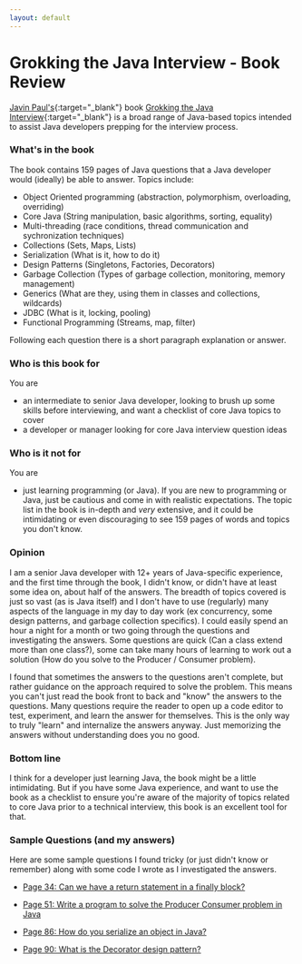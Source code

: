 ```yaml
---
layout: default
---
```

# Grokking the Java Interview - Book Review

[Javin Paul's](https://twitter.com/javinpaul){:target="_blank"} book [Grokking the Java Interview](https://gumroad.com/l/QqjGH){:target="_blank"} is a broad range of Java-based topics intended to assist Java developers prepping for the interview process.

### What's in the book
The book contains 159 pages of Java questions that a Java developer would (ideally) be able to answer. Topics include:
 * Object Oriented programming (abstraction, polymorphism, overloading, overriding)
 * Core Java (String manipulation, basic algorithms, sorting, equality)
 * Multi-threading (race conditions, thread communication and sychronization techniques)
 * Collections (Sets, Maps, Lists)
 * Serialization (What is it, how to do it)
 * Design Patterns (Singletons, Factories, Decorators)
 * Garbage Collection (Types of garbage collection, monitoring, memory management)
 * Generics (What are they, using them in classes and collections, wildcards)
 * JDBC (What is it, locking, pooling)
 * Functional Programming (Streams, map, filter)

Following each question there is a short paragraph explanation or answer.

### Who is this book for
You are
 * an intermediate to senior Java developer, looking to brush up some skills before interviewing, and want a checklist of core Java topics to cover
 * a developer or manager looking for core Java interview question ideas

### Who is it not for
You are
 * just learning programming (or Java). If you are new to programming or Java, just be cautious and come in with realistic expectations. The topic list in the book is in-depth and _very_ extensive, and it could be intimidating or even discouraging to see 159 pages of words and topics you don't know.

### Opinion
I am a senior Java developer with 12+ years of Java-specific experience, and the first time through the book, I didn't know, or didn't have at least some idea on, about half of the answers. The breadth of topics covered is just so vast (as is Java itself) and I don't have to use (regularly) many aspects of the language in my day to day work (ex concurrency, some design patterns, and garbage collection specifics). I could easily spend an hour a night for a month or two going through the questions and investigating the answers. Some questions are quick (Can a class extend more than one class?), some can take many hours of learning to work out a solution (How do you solve to the Producer / Consumer problem).

I found that sometimes the answers to the questions aren't complete, but rather guidance on the approach required to solve the problem. This means you can't just read the book front to back and "know" the answers to the questions. Many questions require the reader to open up a code editor to test, experiment, and learn the answer for themselves. This is the only way to truly "learn" and internalize the answers anyway. Just memorizing the answers without understanding does you no good.

### Bottom line
I think for a developer just learning Java, the book might be a little intimidating. But if you have some Java experience, and want to use the book as a checklist to ensure you're aware of the majority of topics related to core Java prior to a technical interview, this book is an excellent tool for that.

### Sample Questions (and my answers)
Here are some sample questions I found tricky (or just didn't know or remember) along with some code I wrote as I investigated the answers.

* [Page 34: Can we have a return statement in a finally block?](finallyInReturn)

* [Page 51: Write a program to solve the Producer Consumer problem in Java](producerConsumer)

* [Page 86: How do you serialize an object in Java?](serialization)

* [Page 90: What is the Decorator design pattern?](decoratorPattern)
